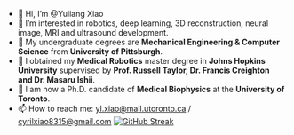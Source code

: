 - 👋 Hi, I’m @Yuliang Xiao
- 👀 I’m interested in robotics, deep learning, 3D reconstruction, neural image, MRI and ultrasound development.
- 💞️ My undergraduate degrees are **Mechanical Engineering & Computer Science** from **University of Pittsburgh**.
- 💞️ I obtained my **Medical Robotics** master degree in **Johns Hopkins University** supervised by **Prof. Russell Taylor, Dr. Francis Creighton and Dr. Masaru Ishii**.
- 🌱 I am now a Ph.D. candidate of **Medical Biophysics** at the **University of Toronto**.
- 📫 How to reach me: yl.xiao@mail.utoronto.ca / cyrilxiao8315@gmail.com
[![GitHub Streak](https://github-readme-streak-stats1.vercel.app?user=Chris%20Xiao&theme=ambient_gradient&hide_border=true&date_format=n%2Fj%5B%2FY%5D&card_width=750)](https://git.io/streak-stats)
